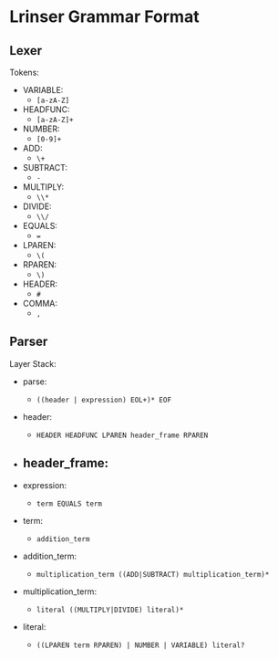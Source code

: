 # Lrinser Grammar Format



## Lexer

Tokens:
- VARIABLE:
    - `[a-zA-Z]`
- HEADFUNC:
    - `[a-zA-Z]+`
- NUMBER:
    - `[0-9]+`
- ADD:
    - `\+`
- SUBTRACT:
    - `-`
- MULTIPLY:
    - `\\*`
- DIVIDE:
    - `\\/`
- EQUALS:
    - `=`
- LPAREN:
    - `\(`
- RPAREN:
    - `\)`
- HEADER:
    - `#`
- COMMA:
    - `,`

## Parser

Layer Stack:
- parse:
    - `((header | expression) EOL+)* EOF`

- header:
    - `HEADER HEADFUNC LPAREN header_frame RPAREN`
- header_frame:
    - 

- expression:
    - `term EQUALS term`
- term:
    - `addition_term`
- addition_term:
    - `multiplication_term ((ADD|SUBTRACT) multiplication_term)*`
- multiplication_term:
    - `literal ((MULTIPLY|DIVIDE) literal)*`
- literal:
    - `((LPAREN term RPAREN) | NUMBER | VARIABLE) literal?`
